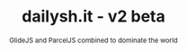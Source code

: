 <div align="center">
  <h1>dailysh.it - v2 beta</h1>
  <sup>GlideJS and ParcelJS combined to dominate the world</sup>
</div>